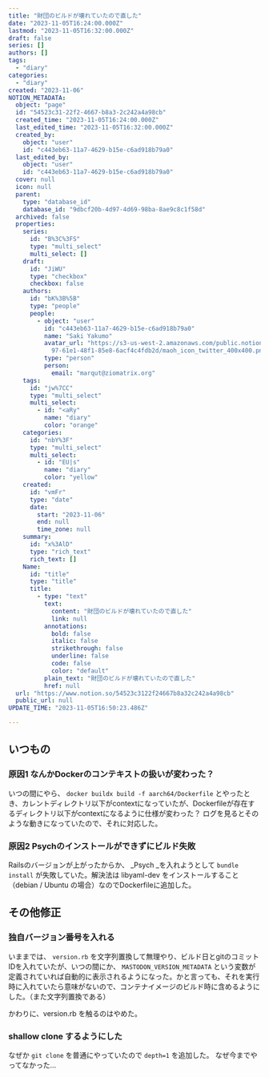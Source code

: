 ```yaml
---
title: "財団のビルドが壊れていたので直した"
date: "2023-11-05T16:24:00.000Z"
lastmod: "2023-11-05T16:32:00.000Z"
draft: false
series: []
authors: []
tags:
  - "diary"
categories:
  - "diary"
created: "2023-11-06"
NOTION_METADATA:
  object: "page"
  id: "54523c31-22f2-4667-b8a3-2c242a4a98cb"
  created_time: "2023-11-05T16:24:00.000Z"
  last_edited_time: "2023-11-05T16:32:00.000Z"
  created_by:
    object: "user"
    id: "c443eb63-11a7-4629-b15e-c6ad918b79a0"
  last_edited_by:
    object: "user"
    id: "c443eb63-11a7-4629-b15e-c6ad918b79a0"
  cover: null
  icon: null
  parent:
    type: "database_id"
    database_id: "9dbcf20b-4d97-4d69-98ba-8ae9c8c1f58d"
  archived: false
  properties:
    series:
      id: "B%3C%3FS"
      type: "multi_select"
      multi_select: []
    draft:
      id: "JiWU"
      type: "checkbox"
      checkbox: false
    authors:
      id: "bK%3B%5B"
      type: "people"
      people:
        - object: "user"
          id: "c443eb63-11a7-4629-b15e-c6ad918b79a0"
          name: "Saki Yakumo"
          avatar_url: "https://s3-us-west-2.amazonaws.com/public.notion-static.com/3ad1c4\
            97-61e1-48f1-85e8-6acf4c4fdb2d/maoh_icon_twitter_400x400.png"
          type: "person"
          person:
            email: "marqut@ziomatrix.org"
    tags:
      id: "jw%7CC"
      type: "multi_select"
      multi_select:
        - id: "<aRy"
          name: "diary"
          color: "orange"
    categories:
      id: "nbY%3F"
      type: "multi_select"
      multi_select:
        - id: "EU|s"
          name: "diary"
          color: "yellow"
    created:
      id: "vmFr"
      type: "date"
      date:
        start: "2023-11-06"
        end: null
        time_zone: null
    summary:
      id: "x%3AlD"
      type: "rich_text"
      rich_text: []
    Name:
      id: "title"
      type: "title"
      title:
        - type: "text"
          text:
            content: "財団のビルドが壊れていたので直した"
            link: null
          annotations:
            bold: false
            italic: false
            strikethrough: false
            underline: false
            code: false
            color: "default"
          plain_text: "財団のビルドが壊れていたので直した"
          href: null
  url: "https://www.notion.so/54523c3122f24667b8a32c242a4a98cb"
  public_url: null
UPDATE_TIME: "2023-11-05T16:50:23.486Z"

---
```

<link rel="stylesheet" href="https://cdn.jsdelivr.net/npm/katex@0.16.2/dist/katex.min.css" integrity="sha384-bYdxxUwYipFNohQlHt0bjN/LCpueqWz13HufFEV1SUatKs1cm4L6fFgCi1jT643X" crossorigin="anonymous">


## いつもの


### 原因1 なんかDockerのコンテキストの扱いが変わった？


いつの間にやら、 `docker buildx build -f aarch64/Dockerfile` とやったとき、カレントディレクトリ以下がcontextになっていたが、Dockerfileが存在するディレクトリ以下がcontextになるように仕様が変わった？ ログを見るとそのような動きになっていたので、それに対応した。


### 原因2  Psychのインストールができずにビルド失敗


Railsのバージョンが上がったからか、 _Psych _を入れようとして `bundle install` が失敗していた。解決法は libyaml-dev をインストールすること（debian / Ubuntu の場合）なのでDockerfileに追加した。


## その他修正


### 独自バージョン番号を入れる


いままでは、 `version.rb` を文字列置換して無理やり、ビルド日とgitのコミットIDを入れていたが、いつの間にか、 `MASTODON_VERSION_METADATA` という変数が定義されていれば自動的に表示されるようになった。かと言っても、それを実行時に入れていたら意味がないので、コンテナイメージのビルド時に含めるようにした。（また文字列置換である）


かわりに、version.rb を触るのはやめた。


### shallow clone するようにした


なぜか `git clone` を普通にやっていたので `depth=1` を追加した。
なぜ今までやってなかった…

